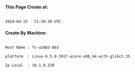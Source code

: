 
   
#### This Page Create at:

```bash

2024-04-15 - 21:39:30 UTC

```

#### Create By Machine:

```bash

Host Name : fv-az883-803

platform  : Linux-6.5.0-1017-azure-x86_64-with-glibc2.35

Ip Local  : 10.1.0.220

```

